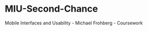 MIU-Second-Chance
=================

Mobile Interfaces and Usability - Michael Frohberg - Coursework